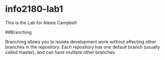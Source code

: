 # info2180-lab1

This is the Lab for Alexie Campbell

##Branching

Branching allows you to isolate development work without 
affecting other branches in the repository. Each repository 
has one default branch (usually called master), and can have 
multiple other branches.
